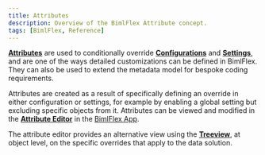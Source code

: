 ```yaml
---
title: Attributes
description: Overview of the BimlFlex Attribute concept.
tags: [BimlFlex, Reference]
---
```

[**Attributes**](./attribute-editor) are used to conditionally override [**Configurations**](./configuration-editor) and [**Settings**](./setting-editor), and are one of the ways detailed customizations can be defined in BimlFlex. They can also be used to extend the metadata model for bespoke coding requirements.

Attributes are created as a result of specifically defining an override in either configuration or settings, for example by enabling a global setting but excluding specific objects from it. Attributes can be viewed and modified in the [**Attribute Editor**](./attribute-editor) in the [BimlFlex App](./index).

The attribute editor provides an alternative view using the [**Treeview**](./treeview), at object level, on the specific overrides that apply to the data solution.
